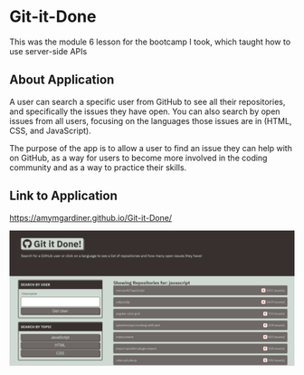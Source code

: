 # Git-it-Done

This was the module 6 lesson for the bootcamp I took, which taught how to use server-side APIs

## About Application

A user can search a specific user from GitHub to see all their repositories, and specifically the issues they have open. You can also search by open issues from all users, focusing on the languages those issues are in (HTML, CSS, and JavaScript).

The purpose of the app is to allow a user to find an issue they can help with on GitHub, as a way for users to become more involved in the coding community and as a way to practice their skills.

## Link to Application

https://amymgardiner.github.io/Git-it-Done/

![plot](./assets/images/Screenshot%202022-06-21%20161020.png)
